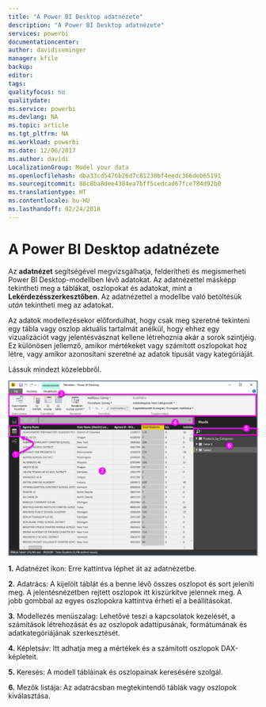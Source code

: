 ```yaml
---
title: "A Power BI Desktop adatnézete"
description: "A Power BI Desktop adatnézete"
services: powerbi
documentationcenter: 
author: davidiseminger
manager: kfile
backup: 
editor: 
tags: 
qualityfocus: no
qualitydate: 
ms.service: powerbi
ms.devlang: NA
ms.topic: article
ms.tgt_pltfrm: NA
ms.workload: powerbi
ms.date: 12/06/2017
ms.author: davidi
LocalizationGroup: Model your data
ms.openlocfilehash: dba33cd5476b26d7c81238bf4eedc366deb65191
ms.sourcegitcommit: 88c8ba8dee4384ea7bff5cedcad67fce784d92b0
ms.translationtype: HT
ms.contentlocale: hu-HU
ms.lasthandoff: 02/24/2018
---
```

# <a name="data-view-in-power-bi-desktop"></a>A Power BI Desktop adatnézete
Az **adatnézet** segítségével megvizsgálhatja, felderítheti és megismerheti Power BI Desktop-modellben lévő adatokat. Az adatnézettel másképp tekintheti meg a táblákat, oszlopokat és adatokat, mint a **Lekérdezésszerkesztőben**. Az adatnézettel a modellbe való betöltésük *után* tekintheti meg az adatokat.

Az adatok modellezésekor előfordulhat, hogy csak meg szeretné tekinteni egy tábla vagy oszlop aktuális tartalmát anélkül, hogy ehhez egy vizualizációt vagy jelentésvásznat kellene létrehoznia akár a sorok szintjéig. Ez különösen jellemző, amikor mértékeket vagy számított oszlopokat hoz létre, vagy amikor azonosítani szeretné az adatok típusát vagy kategóriáját.

Lássuk mindezt közelebbről.

![](media/desktop-data-view/dataview_fullscreen.png)

**1.** Adatnézet ikon: Erre kattintva léphet át az adatnézetbe.

**2.** Adatrács: A kijelölt táblát és a benne lévő összes oszlopot és sort jeleníti meg. A jelentésnézetben rejtett oszlopok itt kiszürkítve jelennek meg. A jobb gombbal az egyes oszlopokra kattintva érheti el a beállításokat.

**3.** Modellezés menüszalag: Lehetővé teszi a kapcsolatok kezelését, a számítások létrehozását és az oszlopok adattípusának, formátumának és adatkategóriájának szerkesztését.

**4.** Képletsáv: Itt adhatja meg a mértékek és a számított oszlopok DAX-képleteit.

**5.** Keresés: A modell tábláinak és oszlopainak keresésére szolgál.

**6.** Mezők listája: Az adatrácsban megtekintendő táblák vagy oszlopok kiválasztása.

